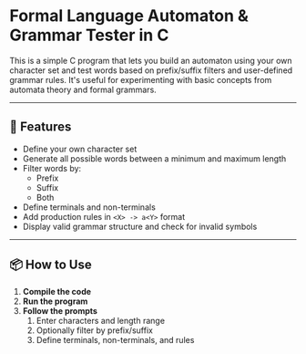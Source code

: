 # Formal Language Automaton & Grammar Tester in C

This is a simple C program that lets you build an automaton using your own character set and test words based on prefix/suffix filters and user-defined grammar rules. It's useful for experimenting with basic concepts from automata theory and formal grammars.

---

## 🔧 Features

- Define your own character set
- Generate all possible words between a minimum and maximum length
- Filter words by:
  - Prefix
  - Suffix
  - Both
- Define terminals and non-terminals
- Add production rules in `<X> -> a<Y>` format
- Display valid grammar structure and check for invalid symbols

---

## 📦 How to Use

1. **Compile the code**
2. **Run the program**
3. **Follow the prompts**
   1. Enter characters and length range
   2. Optionally filter by prefix/suffix
   3. Define terminals, non-terminals, and rules



